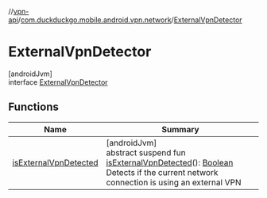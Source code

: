 //[vpn-api](../../../index.md)/[com.duckduckgo.mobile.android.vpn.network](../index.md)/[ExternalVpnDetector](index.md)

# ExternalVpnDetector

[androidJvm]\
interface [ExternalVpnDetector](index.md)

## Functions

| Name | Summary |
|---|---|
| [isExternalVpnDetected](is-external-vpn-detected.md) | [androidJvm]<br>abstract suspend fun [isExternalVpnDetected](is-external-vpn-detected.md)(): [Boolean](https://kotlinlang.org/api/latest/jvm/stdlib/kotlin/-boolean/index.html)<br>Detects if the current network connection is using an external VPN |
